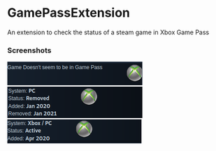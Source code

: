 # GamePassExtension
An extension to check the status of a steam game in Xbox Game Pass


### Screenshots



![Screenshot | scraped information no man's sky](screenshots/gamePassExt1.png)
![Screenshot | scraped information the witcher 3](screenshots/gamePassExt2.png)
![Screenshot | scraped information the witcher 3](screenshots/gamePassExt3.png)


